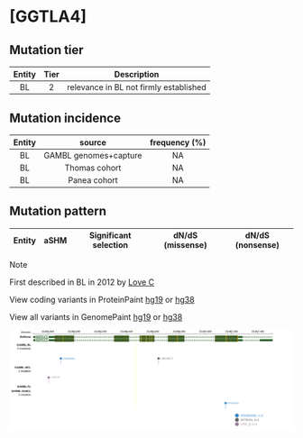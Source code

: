 # [GGTLA4]

## Mutation tier

|Entity|Tier|Description                           |
|:------:|:----:|--------------------------------------|
|BL    |2   |relevance in BL not firmly established|
## Mutation incidence

|Entity|source               |frequency (%)|
|:------:|:---------------------:|:-------------:|
|BL    |GAMBL genomes+capture|NA           |
|BL    |Thomas cohort        |NA           |
|BL    |Panea cohort         |NA           |

## Mutation pattern

|Entity|aSHM|Significant selection|dN/dS (missense)|dN/dS (nonsense)|
|:------:|:----:|:---------------------:|:----------------:|:----------------:|


> [!NOTE]
> First described in BL in 2012 by [Love C](https://pubmed.ncbi.nlm.nih.gov/23143597)


View coding variants in ProteinPaint [hg19](https://www.bcgsc.ca/downloads/morinlab/GAMBL/test/genes/GGTLA4_protein.html)  or [hg38](https://www.bcgsc.ca/downloads/morinlab/GAMBL/test/genes/GGTLA4_protein_hg38.html)

View all variants in GenomePaint [hg19](https://www.bcgsc.ca/downloads/morinlab/GAMBL/test/genes/GGTLA4.html)  or [hg38](https://www.bcgsc.ca/downloads/morinlab/GAMBL/test/genes/GGTLA4_hg38.html)

![image](images/proteinpaint/GGTLA4.svg)
